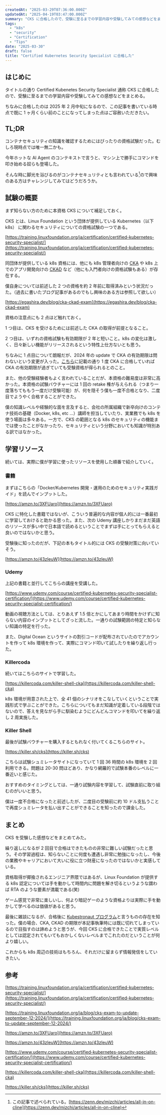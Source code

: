 ```yaml
---
createdAt: "2025-03-29T07:36:00.000Z"
updatedAt: "2025-04-19T03:47:00.000Z"
summary: "CKS に合格したので、受験に至るまでの学習内容や受験してみての感想などをまとめる。"
tags:
  - "k8s"
  - "security"
  - "Certification"
  - "Tips"
date: "2025-03-30"
draft: false
title: "Certified Kubernetes Security Specialist に合格した"
---
```


## はじめに

タイトルの通り Certified Kubenetes Security Specialist 通称 CKS に合格したので、受験に至るまでの学習内容や受験してみての感想などをまとめる。

ちなみに合格したのは 2025 年 2 月中旬になるので、この記事を書いている時点で既に 1 ヶ月くらい前のことになってしまった点はご容赦いただきたい。

## TL;DR

コンテナセキュリティの知識を確認するためにはぴったりの資格試験だった。むしろ現時点では唯一無二かも。

今年ホットな AI Agent のコンテキストで言うと、マシン上で勝手にコマンドを叩き始める奴らも登場した。

そんな時に脚光を浴びるのがコンテナセキュリティとも言われている[^1]ので興味のある方はチャレンジしてみてはどうだろうか。

## 試験の概要

まず知らない方のために本資格 CKS について補足しておく。

CKS とは、Linux Foundation という団体が提供している Kubernetes（以下 k8s） に関わるセキュリティについての資格試験の一つである。

[https://training.linuxfoundation.org/ja/certification/certified-kubernetes-security-specialist/](https://training.linuxfoundation.org/ja/certification/certified-kubernetes-security-specialist/)

同団体が提供している k8s 資格には、他にも k8s 管理者向けの [CKA](https://training.linuxfoundation.org/ja/certification/certified-kubernetes-administrator-cka/) や k8s 上でのアプリ開発向けの [CKAD](https://training.linuxfoundation.org/ja/certification/certified-kubernetes-application-developer-ckad/) など（他にも入門者向けの資格試験もある）が存在する。

僕自身については前述した 2 つの資格を約 2 年前に取得済みという状況だった。（過去に書いたブログ記事があるのでもし興味のある方は参照して欲しい）

[https://egashira.dev/blog/cka-ckad-exam](https://egashira.dev/blog/cka-ckad-exam)

資格の注意点にも 2 点ほど触れておく。

1 つ目は、CKS を受けるためには前述した CKA の取得が前提となること。

2 つ目は、いずれの資格試験も有効期限が 2 年と短いこと。k8s の変化は激しく、日々新しい機能がリリースされるという特性上仕方ないとも思う。

ちなみに 1 点目について朗報だが、2024 年の update で CKA の有効期限は問わないという変更が入った。[こちら](<https://training.linuxfoundation.org/ja/blog/cks-exam-to-update-september-12-2024/#:~:text=%E8%B3%87%E6%A0%BC%20Certified%20Kubernetes%20Security%20Specialist%20(CKS)%20%E3%82%92%E3%82%B9%E3%82%B1%E3%82%B8%E3%83%A5%E3%83%BC%E3%83%AB%E3%81%99%E3%82%8B%E3%81%9F%E3%82%81%E3%81%AE%E5%89%8D%E6%8F%90%E6%9D%A1%E4%BB%B6%E3%81%8C%E6%9B%B4%E6%96%B0%E3%81%95%E3%82%8C%E3%80%81%E5%8D%B3%E6%99%82%E6%9C%89%E5%8A%B9%E3%81%AB%E3%81%AA%E3%82%8A%E3%81%BE%E3%81%97%E3%81%9F%E3%80%82%E8%A9%A6%E9%A8%93%E3%82%92%E4%BA%88%E7%B4%84%E3%81%99%E3%82%8B%E3%81%9F%E3%82%81%E3%81%AB%E3%80%81%E3%82%A2%E3%82%AF%E3%83%86%E3%82%A3%E3%83%96%E3%81%AA%20%E8%AA%8D%E5%AE%9AKubernetes%E7%AE%A1%E7%90%86%E8%80%85%EF%BC%88CKA%EF%BC%89%E8%A9%A6%E9%A8%93%E3%81%AF%E5%BF%85%E8%A6%81%E3%81%82%E3%82%8A%E3%81%BE%E3%81%9B%E3%82%93%E3%80%82%E3%81%84%E3%81%A4%E3%81%A7%E3%82%82%20CKA%20%E3%82%92%E4%BF%AE%E4%BA%86%E3%81%97%E3%81%A6%E3%81%84%E3%82%8C%E3%81%B0%E5%A4%A7%E4%B8%88%E5%A4%AB%E3%81%A7%E3%81%99%E3%80%82>)に記載の通り 1 度 CKA に合格していれば CKA の有効期限が過ぎていても受験資格が得られるとのこと。

また、他の受験経験者もよく言われていることだが、本資格の難易度は非常に高かった。本資格の試験バウチャーには 1 回の retake 権が与えられる（つまり一度落ちてももう一度だけ受験可能）が、何を隠そう僕も一度不合格となり、二度目でようやく合格することができた。

僕の知識レベルや経験的な面を言及すると、会社の所属組織で新卒向けのコンテナ技術の基礎（Docker, k8s, etc …）講師を担当していたり、実業務でも k8s を使う場面は多々ある。一方で、CKS の範囲となる k8s のセキュリティの機能までは使ったことがなかったり、セキュリティという分野においても知識が特別ある訳ではなかった。

## 学習リソース

続いては、実際に僕が学習に使ったリソースを使用した順番で紹介していく。

### 書籍

まずはこちらの「Docker/Kubernetes 開発・運用のためのセキュリティ実践ガイド」を読んでインプットした。

[https://amzn.to/3XFUaro](https://amzn.to/3XFUaro)

CKS に特化した書籍ではないが、こういう普遍的な内容が個人的には一番最初に学習しておけると助かる思った。また、次の Udemy 講座しかりまだまだ英語のリソースが多い中で日本語で読めるということでまずは手にとってもらえると良いのではないかと思う。

受験後に知ったのだが、下記の本もタイトル的には CKS の受験対策に向いていそう。

[https://amzn.to/43zIeuW](https://amzn.to/43zIeuW)

### Udemy

上記の書籍と並行してこちらの講座を受講した。

[https://www.udemy.com/course/certified-kubernetes-security-specialist-certification/](https://www.udemy.com/course/certified-kubernetes-security-specialist-certification/)

動画の視聴方法としては、とりあえず 1.5 倍とかにしてあまり時間をかけずに知らない内容のインプットとしてざっと流した。一通りの試験範囲の特定と知らない知識の特定を行った。

また、Digital Ocean というサイトの割引コードが配布されていたのでアカウントを作って k8s 環境を作って、実際にコマンド叩いて試したりを繰り返し行った。

### Killercoda

続いてはこちらのサイトで学習した。

[https://killercoda.com/killer-shell-cka](https://killercoda.com/killer-shell-cka)

k8s 環境が用意された上で、全 41 個のシナリオをこなしていくということで実践形式で学ぶことができた。こちらについてもまだ知識が定着している段階ではないので、答えを見ながら手に馴染むようにどんどんコマンドを叩いてを繰り返し 2 周実施した。

### Killer Shell

最後が試験バウチャーを購入するともれなく付いてくるこちらのサイト。

[https://killer.sh/cks](https://killer.sh/cks)

こちらは試験シュミレータサイトになっていて 1 回 36 時間の k8s 環境を 2 回利用できる。問題は 20-30 問ほどあり、かなり網羅的で試験本番のレベルに一番近いと感じた。

おすすめのタイミングとしては、一通り試験内容を学習して、試験直前に取り組むのがいいと思う。

僕は一度不合格になったと前述したが、二度目の受験前に約 10 ドル支払うことで再度シュミレータを払い出すことができることを知ったので課金した。

## まとめ

CKS を受験した感想などをまとめてみた。

繰り返しになるが 2 回目で合格はできたものの非常に難しい試験だったと思う。その学習過程は、知らないことに何度も遭遇し非常に勉強になったし、今後の業務やキャリアにおいて大いに役に立つ財産になったのではないかと実感している。

資格取得が揶揄されるエンジニア界隈ではあるが、Linux Foundation が提供する k8s 認定については手を動かして時間内に問題を解き切るというような謂わば RTA のような要素が満載である(笑)

ゲーム感覚で非常に楽しいし、何より暗記ゲーのような資格よりは実際に手を動かして学べるのは価値があると思う。

最後に雑談になるが、合格後に [Kubestronaut プログラム](https://training.linuxfoundation.org/ja/resources/kubestronaut-program/)と言うものの存在を知った。僕の場合、CKA, CKAD の期限が本記事執筆時には既に切れてしまっているので目指すのは諦めようと思うが、今回 CKS に合格できたことで実質レベルとしては認定されてもいてもおかしくないレベルまでこれたのだということが何より嬉しい。

これからも k8s 周辺の技術はもちろん、それだけに留まらず情報発信をしていきたい。

## 参考

[https://training.linuxfoundation.org/ja/certification/certified-kubernetes-security-specialist/](https://training.linuxfoundation.org/ja/certification/certified-kubernetes-security-specialist/)

[https://training.linuxfoundation.org/ja/blog/cks-exam-to-update-september-12-2024/](https://training.linuxfoundation.org/ja/blog/cks-exam-to-update-september-12-2024/)

[https://amzn.to/3XFUaro](https://amzn.to/3XFUaro)

[https://amzn.to/43zIeuW](https://amzn.to/43zIeuW)

[https://www.udemy.com/course/certified-kubernetes-security-specialist-certification/](https://www.udemy.com/course/certified-kubernetes-security-specialist-certification/)

[https://killercoda.com/killer-shell-cka](https://killercoda.com/killer-shell-cka)

[https://killer.sh/cks](https://killer.sh/cks)

[^1]: この記事で述べられている。[https://zenn.dev/mizchi/articles/all-in-on-cline](https://zenn.dev/mizchi/articles/all-in-on-cline)
